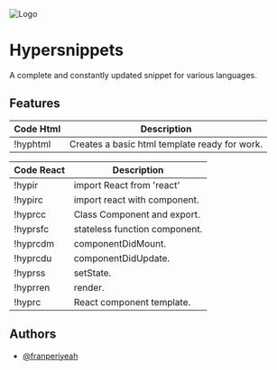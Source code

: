
![Logo](https://i.postimg.cc/Y9vwrsf8/hypersnippetslogo.png)

    
# Hypersnippets

A complete and constantly updated snippet for various languages.

## Features

| Code Html       | Description |
| ----------- | ----------- |
| !hyphtml    | Creates a basic html template ready for work.   |


| Code React       | Description |
| ----------- | ----------- |
| !hypir      | import React from 'react'   |
| !hypirc     | import react with component.       |
| !hyprcc     | Class Component and export.      |
| !hyprsfc    | stateless function component.       |
| !hyprcdm     | componentDidMount.       |
| !hyprcdu     | componentDidUpdate.       |
| !hyprss    | setState.       |
| !hyprren    | render.       |
| !hyprc    | React component template.       |

  
## Authors

- [@franperiyeah](https://www.github.com/franperiyeah)

  